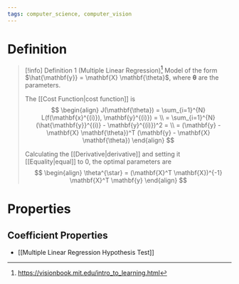 ```yaml
---
tags: computer_science, computer_vision
---
```


# Definition

> [!info] Definition 1 (Multiple Linear Regression)[^1]
> Model of the form $\hat{\mathbf{y}} = \mathbf{X} \mathbf{\theta}$, where $\mathbf{\theta}$ are the parameters.
> 
> The [[Cost Function|cost function]] is
> $$
> \begin{align}
> J(\mathbf{\theta}) = \sum_{i=1}^{N} L(f(\mathbf{x}^{(i)}), \mathbf{y}^{(i)}) = \\
> = \sum_{i=1}^{N} (\hat{\mathbf{y}}^{(i)} - \mathbf{y}^{(i)})^2 = \\
> = (\mathbf{y} - \mathbf{X} \mathbf{\theta})^T (\mathbf{y} - \mathbf{X} \mathbf{\theta})
> \end{align}
> $$
> 
> Calculating the [[Derivative|derivative]] and setting it [[Equality|equal]] to $0$, the optimal parameters are
> $$
> \begin{align}
> \theta^{\star} = (\mathbf{X}^T \mathbf{X})^{-1} \mathbf{X}^T \mathbf{y}
> \end{align}
> $$

# Properties
## Coefficient Properties
- [[Multiple Linear Regression Hypothesis Test]]

[^1]: https://visionbook.mit.edu/intro_to_learning.html